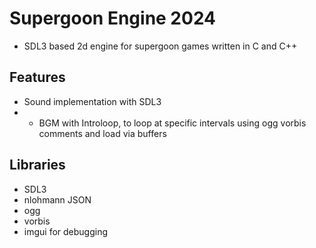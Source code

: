 # Supergoon Engine 2024
- SDL3 based 2d engine for supergoon games written in C and C++

## Features
- Sound implementation with SDL3
- - BGM with Introloop, to loop at specific intervals using ogg vorbis comments and load via buffers

## Libraries
- SDL3
- nlohmann JSON
- ogg
- vorbis
- imgui for debugging
